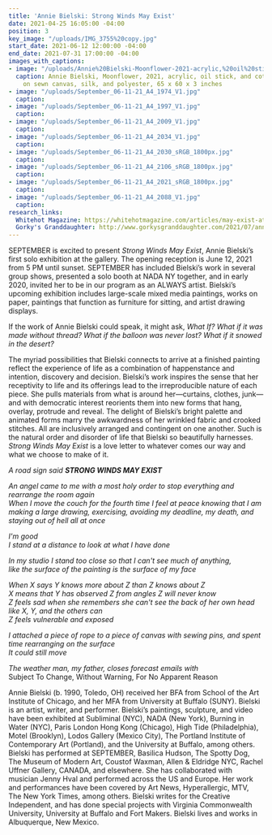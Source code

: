 ```yaml
---
title: 'Annie Bielski: Strong Winds May Exist'
date: 2021-04-25 16:05:00 -04:00
position: 3
key_image: "/uploads/IMG_3755%20copy.jpg"
start_date: 2021-06-12 12:00:00 -04:00
end_date: 2021-07-31 17:00:00 -04:00
images_with_captions:
- image: "/uploads/Annie%20Bielski-Moonflower-2021-acrylic,%20oil%20stick,%20and%20cotton%20thread%20on%20sewn%20canvas,%20silk,%20and%20polyester-60%20x%2065%20x%203%20inches%20.jpg"
  caption: Annie Bielski, Moonflower, 2021, acrylic, oil stick, and cotton thread
    on sewn canvas, silk, and polyester, 65 x 60 x 3 inches
- image: "/uploads/September_06-11-21_A4_1974_V1.jpg"
  caption: 
- image: "/uploads/September_06-11-21_A4_1997_V1.jpg"
  caption: 
- image: "/uploads/September_06-11-21_A4_2009_V1.jpg"
  caption: 
- image: "/uploads/September_06-11-21_A4_2034_V1.jpg"
  caption: 
- image: "/uploads/September_06-11-21_A4_2030_sRGB_1800px.jpg"
  caption: 
- image: "/uploads/September_06-11-21_A4_2106_sRGB_1800px.jpg"
  caption: 
- image: "/uploads/September_06-11-21_A4_2021_sRGB_1800px.jpg"
  caption: 
- image: "/uploads/September_06-11-21_A4_2088_V1.jpg"
  caption: 
research_links:
  Whitehot Magazine: https://whitehotmagazine.com/articles/may-exist-at-september-gallery/5126
  Gorky's Granddaughter: http://www.gorkysgranddaughter.com/2021/07/annie-bielski-at-september-july-2021.html
---
```


SEPTEMBER is excited to present *Strong Winds May Exist*, Annie Bielski’s first solo exhibition at the gallery. The opening reception is June 12, 2021 from 5 PM until sunset. SEPTEMBER has included Bielski’s work in several group shows, presented a solo booth at NADA NY together, and in early 2020, invited her to be in our program as an ALWAYS artist. Bielski’s upcoming exhibition includes large-scale mixed media paintings, works on paper, paintings that function as furniture for sitting, and artist drawing displays.

If the work of Annie Bielski could speak, it might ask, *What If? What if it was made without thread? What if the balloon was never lost? What if it snowed in the desert?*  

The myriad possibilities that Bielski connects to arrive at a finished painting reflect the experience of life as a combination of happenstance and intention, discovery and decision. Bielski’s work inspires the sense that her receptivity to life and its offerings lead to the irreproducible nature of each piece. She pulls materials from what is around her—curtains, clothes, junk—and with democratic interest reorients them into new forms that hang, overlay, protrude and reveal. The delight of Bielski’s bright palette and animated forms marry the awkwardness of her wrinkled fabric and crooked stitches. All are inclusively arranged and contingent on one another. Such is the natural order and disorder of life that Bielski so beautifully harnesses. *Strong Winds May Exist* is a love letter to whatever comes our way and what we choose to make of it. 

*A road sign said <b>STRONG WINDS MAY EXIST</b>*

*An angel came to me with a most holy order to stop everything and rearrange the room again*
<br>*When I move the couch for the fourth time I feel at peace knowing that I am making a large drawing, exercising, avoiding my deadline, my death, and staying out of hell all at once*

*I'm good*
<br>*I stand at a distance to look at what I have done* 

*In my studio I stand too close so that I can't see much of anything,*
<br>*like the surface of the painting is the  surface of my face* 

*When X says Y knows more about Z than Z knows about Z*
<br>*X means that Y has observed Z from angles Z will never know*
<br>*Z feels sad when she remembers she can't see the back of her own head like X, Y, and the others can*
<br>*Z feels vulnerable and exposed*

*I attached a piece of rope to a piece of canvas with sewing pins, and spent time rearranging on the surface*
<br>*It could still move*

*The weather man, my father, closes forecast emails with*
<br>Subject To Change, Without Warning, For No Apparent Reason 


Annie Bielski (b. 1990, Toledo, OH) received her BFA from School of the Art Institute of Chicago, and her MFA from University at Buffalo (SUNY). Bielski is an artist, writer, and performer. Bielski’s paintings, sculpture, and video have been exhibited at Subliminal (NYC), NADA (New York), Burning in Water (NYC), Paris London Hong Kong (Chicago), High Tide (Philadelphia), Motel (Brooklyn), Lodos Gallery (Mexico City), The Portland Institute of Contemporary Art (Portland), and the University at Buffalo, among others. Bielski has performed at SEPTEMBER, Basilica Hudson, The Spotty Dog, The Museum of Modern Art, Coustof Waxman, Allen & Eldridge NYC, Rachel Uffner Gallery, CANADA, and elsewhere. She has collaborated with musician Jenny Hval and performed across the US and Europe. Her work and performances have been covered by Art News, Hyperallergic, MTV, The New York Times, among others. Bielski writes for the Creative Independent, and has done special projects with Virginia Commonwealth University, University at Buffalo and Fort Makers. Bielski lives and works in Albuquerque, New Mexico.
